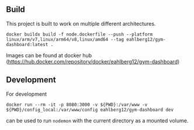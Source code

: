 ## Build
This project is built to work on multiple different architectures. 

`docker buildx build -f node.dockerfile --push --platform linux/arm/v7,linux/arm64/v8,linux/amd64 --tag eahlberg12/gym-dashboard:latest .`

Images can be found at docker hub (https://hub.docker.com/repository/docker/eahlberg12/gym-dashboard)

## Development
For development

`docker run --rm -it -p 8080:3000 -v ${PWD}:/var/www -v ${PWD}/config_local:/var/www/config eahlberg12/gym-dashboard dev`

can be used to run `nodemon` with the current directory as a mounted volume.
